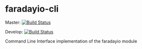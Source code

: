 # faradayio-cli
Master: [![Build Status](https://travis-ci.org/FaradayRF/faradayio-cli.svg?branch=master)](https://travis-ci.org/FaradayRF/faradayio-cli)

Develop: [![Build Status](https://travis-ci.org/FaradayRF/faradayio-cli.svg?branch=develop)](https://travis-ci.org/FaradayRF/faradayio-cli)

Command Line Interface implementation of the faradayio module
